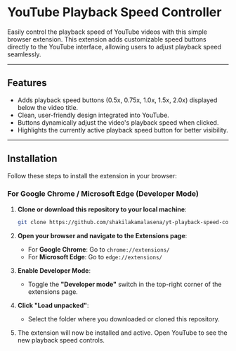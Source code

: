 # YouTube Playback Speed Controller

Easily control the playback speed of YouTube videos with this simple browser extension. This extension adds customizable speed buttons directly to the YouTube interface, allowing users to adjust playback speed seamlessly.

---

## Features

- Adds playback speed buttons (0.5x, 0.75x, 1.0x, 1.5x, 2.0x) displayed below the video title.
- Clean, user-friendly design integrated into YouTube.
- Buttons dynamically adjust the video's playback speed when clicked.
- Highlights the currently active playback speed button for better visibility.

---

## Installation

Follow these steps to install the extension in your browser:

### For Google Chrome / Microsoft Edge (Developer Mode)

1. **Clone or download this repository to your local machine**:
   ```bash
   git clone https://github.com/shakilakamalasena/yt-playback-speed-controller.git

2. **Open your browser and navigate to the Extensions page**:
   - For **Google Chrome**: Go to `chrome://extensions/`
   - For **Microsoft Edge**: Go to `edge://extensions/`
     
3. **Enable Developer Mode**:
   - Toggle the **"Developer mode"** switch in the top-right corner of the extensions page.

4. **Click "Load unpacked"**:
   - Select the folder where you downloaded or cloned this repository.

5. The extension will now be installed and active. Open YouTube to see the new playback speed controls.
